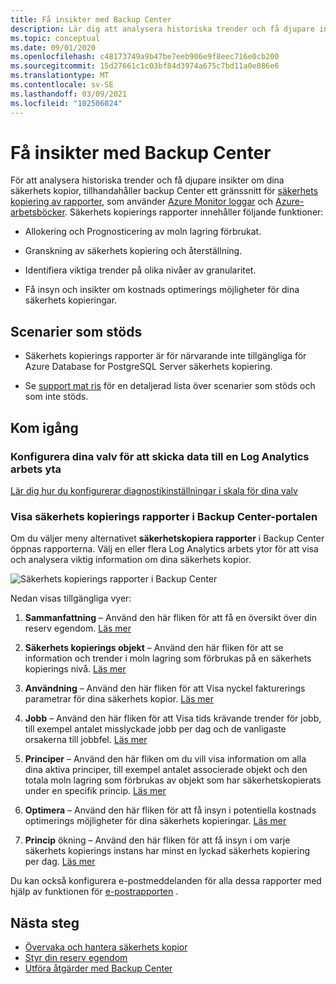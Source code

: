 ```yaml
---
title: Få insikter med Backup Center
description: Lär dig att analysera historiska trender och få djupare insikter om dina säkerhets kopior med Backup Center.
ms.topic: conceptual
ms.date: 09/01/2020
ms.openlocfilehash: c48173749a9b47be7eeb906e9f8eec716e0cb200
ms.sourcegitcommit: 15d27661c1c03bf84d3974a675c7bd11a0e086e6
ms.translationtype: MT
ms.contentlocale: sv-SE
ms.lasthandoff: 03/09/2021
ms.locfileid: "102506024"
---
```

# <a name="obtain-insights-using-backup-center"></a>Få insikter med Backup Center

För att analysera historiska trender och få djupare insikter om dina säkerhets kopior, tillhandahåller backup Center ett gränssnitt för [säkerhets kopiering av rapporter](configure-reports.md), som använder [Azure Monitor loggar](../azure-monitor/logs/data-platform-logs.md) och [Azure-arbetsböcker](../azure-monitor/visualize/workbooks-overview.md). Säkerhets kopierings rapporter innehåller följande funktioner:

- Allokering och Prognosticering av moln lagring förbrukat.

- Granskning av säkerhets kopiering och återställning.

- Identifiera viktiga trender på olika nivåer av granularitet.

- Få insyn och insikter om kostnads optimerings möjligheter för dina säkerhets kopieringar.

## <a name="supported-scenarios"></a>Scenarier som stöds

- Säkerhets kopierings rapporter är för närvarande inte tillgängliga för Azure Database for PostgreSQL Server säkerhets kopiering.

- Se [support mat ris](backup-center-support-matrix.md) för en detaljerad lista över scenarier som stöds och som inte stöds.

## <a name="get-started"></a>Kom igång

### <a name="configure-your-vaults-to-send-data-to-a-log-analytics-workspace"></a>Konfigurera dina valv för att skicka data till en Log Analytics arbets yta

[Lär dig hur du konfigurerar diagnostikinställningar i skala för dina valv](./configure-reports.md#get-started)

### <a name="view-backup-reports-in-the-backup-center-portal"></a>Visa säkerhets kopierings rapporter i Backup Center-portalen

Om du väljer meny alternativet **säkerhetskopiera rapporter** i Backup Center öppnas rapporterna. Välj en eller flera Log Analytics arbets ytor för att visa och analysera viktig information om dina säkerhets kopior.

![Säkerhets kopierings rapporter i Backup Center](./media/backup-center-obtain-insights/backup-center-backup-reports.png)

Nedan visas tillgängliga vyer:

1. **Sammanfattning** – Använd den här fliken för att få en översikt över din reserv egendom. [Läs mer](./configure-reports.md#summary)

2. **Säkerhets kopierings objekt** – Använd den här fliken för att se information och trender i moln lagring som förbrukas på en säkerhets kopierings nivå. [Läs mer](./configure-reports.md#backup-items)

3. **Användning** – Använd den här fliken för att Visa nyckel fakturerings parametrar för dina säkerhets kopior. [Läs mer](./configure-reports.md#usage)

4. **Jobb** – Använd den här fliken för att Visa tids krävande trender för jobb, till exempel antalet misslyckade jobb per dag och de vanligaste orsakerna till jobbfel. [Läs mer](./configure-reports.md#jobs)

5. **Principer** – Använd den här fliken om du vill visa information om alla dina aktiva principer, till exempel antalet associerade objekt och den totala moln lagring som förbrukas av objekt som har säkerhetskopierats under en specifik princip. [Läs mer](./configure-reports.md#policies)

6. **Optimera** – Använd den här fliken för att få insyn i potentiella kostnads optimerings möjligheter för dina säkerhets kopieringar. [Läs mer](./configure-reports.md#optimize)

7. **Princip** ökning – Använd den här fliken för att få insyn i om varje säkerhets kopierings instans har minst en lyckad säkerhets kopiering per dag. [Läs mer](./configure-reports.md#policy-adherence)

Du kan också konfigurera e-postmeddelanden för alla dessa rapporter med hjälp av funktionen för [e-postrapporten](backup-reports-email.md) .

## <a name="next-steps"></a>Nästa steg

- [Övervaka och hantera säkerhets kopior](backup-center-monitor-operate.md)
- [Styr din reserv egendom](backup-center-govern-environment.md)
- [Utföra åtgärder med Backup Center](backup-center-actions.md)